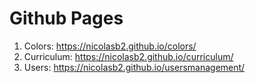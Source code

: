 # Github Pages

1. Colors: https://nicolasb2.github.io/colors/ 
2. Curriculum: https://nicolasb2.github.io/curriculum/
3. Users: https://nicolasb2.github.io/usersmanagement/

